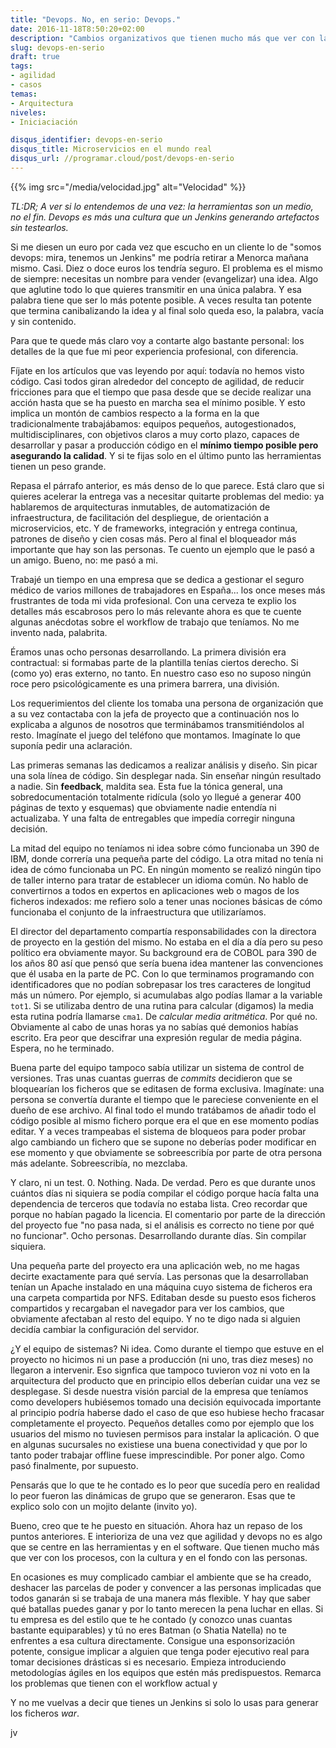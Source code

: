 ```yaml
---
title: "Devops. No, en serio: Devops."
date: 2016-11-18T8:50:20+02:00
description: "Cambios organizativos que tienen mucho más que ver con las personas que con la tecnología."
slug: devops-en-serio
draft: true
tags:
- agilidad
- casos
temas:
- Arquitectura
niveles:
- Iniciaciación

disqus_identifier: devops-en-serio
disqus_title: Microservicios en el mundo real
disqus_url: //programar.cloud/post/devops-en-serio
---
```


{{% img src="/media/velocidad.jpg" alt="Velocidad" %}}

*TL:DR; A ver si lo entendemos de una vez: la herramientas son un medio, no el fin. Devops es más una cultura que un Jenkins generando artefactos sin testearlos.*

Si me diesen un euro por cada vez que escucho en un cliente lo de "somos devops: mira, tenemos un Jenkins" me podría retirar a Menorca mañana mismo. Casi. Diez o doce euros los tendría seguro. El problema es el mismo de siempre: necesitas un nombre para vender (evangelizar) una idea. Algo que aglutine todo lo que quieres transmitir en una única palabra. Y esa palabra tiene que ser lo más potente posible. A veces resulta tan potente que termina canibalizando la idea y al final solo queda eso, la palabra, vacía y sin contenido.

Para que te quede más claro voy a contarte algo bastante personal: los detalles de la que fue mi peor experiencia profesional, con diferencia.<!--more-->

Fíjate en los artículos que vas leyendo por aquí: todavía no hemos visto código. Casi todos giran alrededor del concepto de agilidad, de reducir fricciones para que el tiempo que pasa desde que se decide realizar una acción hasta que se ha puesto en marcha sea el mínimo posible. Y esto implica un montón de cambios respecto a la forma en la que tradicionalmente trabajábamos: equipos pequeños, autogestionados, multidisciplinares, con objetivos claros a muy corto plazo, capaces de desarrollar y pasar a producción código en el **mínimo tiempo posible pero asegurando la calidad**. Y si te fijas solo en el último punto las herramientas tienen un peso grande.

Repasa el párrafo anterior, es más denso de lo que parece. Está claro que si quieres acelerar la entrega vas a necesitar quitarte problemas del medio: ya hablaremos de arquitecturas inmutables, de automatización de infraestructura, de facilitación del despliegue, de orientación a microservicios, etc. Y de frameworks, integración y entrega continua, patrones de diseño y cien cosas más. Pero al final el bloqueador más importante que hay son las personas. Te cuento un ejemplo que le pasó a un amigo. Bueno, no: me pasó a mi.

Trabajé un tiempo en una empresa que se dedica a gestionar el seguro médico de varios millones de trabajadores en España... los once meses más frustrantes de toda mi vida profesional. Con una cerveza te explio los detalles más escabrosos pero lo más relevante ahora es que te cuente algunas anécdotas sobre el workflow de trabajo que teníamos. No me invento nada, palabrita.

Éramos unas ocho personas desarrollando. La primera división era contractual: si formabas parte de la plantilla tenías ciertos derecho. Si (como yo) eras externo, no tanto. En nuestro caso eso no suposo ningún roce pero psicológicamente es una primera barrera, una división. 

Los requerimientos del cliente los tomaba una persona de organización que a su vez contactaba con la jefa de proyecto que a continuación nos lo explicaba a algunos de nosotros que terminábamos transmitiéndolos al resto. Imagínate el juego del teléfono que montamos. Imagínate lo que suponía pedir una aclaración.

Las primeras semanas las dedicamos a realizar análisis y diseño. Sin picar una sola línea de código. Sin desplegar nada. Sin enseñar ningún resultado a nadie. Sin **feedback**, maldita sea. Esta fue la tónica general, una sobredocumentación totalmente ridícula (solo yo llegué a generar 400 páginas de texto y esquemas) que obviamente nadie entendía ni actualizaba. Y una falta de entregables que impedía corregir ninguna decisión.

La mitad del equipo no teníamos ni idea sobre cómo funcionaba un 390 de IBM, donde correría una pequeña parte del código. La otra mitad no tenía ni idea de cómo funcionaba un PC. En ningún momento se realizó ningún tipo de taller interno para tratar de establecer un idioma común. No hablo de convertirnos a todos en expertos en aplicaciones web o magos de los ficheros indexados: me refiero solo a tener unas nociones básicas de cómo funcionaba el conjunto de la infraestructura que utilizaríamos.

El director del departamento compartía responsabilidades con la directora de proyecto en la gestión del mismo. No estaba en el día a día pero su peso político era obviamente mayor. Su background era de COBOL para 390 de los años 80 así que pensó que sería buena idea mantener las convenciones que él usaba en la parte de PC. Con lo que terminamos programando con identificadores que no podían sobrepasar los tres caracteres de longitud más un número. Por ejemplo, si acumulabas algo podías llamar a la variable ```tot1```. Si se utilizaba dentro de una rutina para calcular (digamos) la media esta rutina podría llamarse ```cma1```. De *calcular media aritmética*. Por qué no. Obviamente al cabo de unas horas ya no sabías qué demonios habías escrito. Era peor que descifrar una expresión regular de media página. Espera, no he terminado.

Buena parte del equipo tampoco sabía utilizar un sistema de control de versiones. Tras unas cuantas guerras de *commits* decidieron que se bloquearían los ficheros que se editasen de forma exclusiva. Imagínate: una persona se convertía durante el tiempo que le pareciese conveniente en el dueño de ese archivo. Al final todo el mundo tratábamos de añadir todo el código posible al mismo fichero porque era el que en ese momento podías editar. Y a veces trampeabas el sistema de bloqueos para poder probar algo cambiando un fichero que se supone no deberías poder modificar en ese momento y que obviamente se sobreescribía por parte de otra persona más adelante. Sobreescribía, no mezclaba.

Y claro, ni un test. 0. Nothing. Nada. De verdad. Pero es que durante unos cuántos días ni siquiera se podía compilar el código porque hacía falta una dependencia de terceros que todavía no estaba lista. Creo recordar que porque no habían pagado la licencia. El comentario por parte de la dirección del proyecto fue "no pasa nada, si el análisis es correcto no tiene por qué no funcionar".  Ocho personas. Desarrollando durante días. Sin compilar siquiera.

Una pequeña parte del proyecto era una aplicación web, no me hagas decirte exactamente para qué servía. Las personas que la desarrollaban tenían un Apache instalado en una máquina cuyo sistema de ficheros era una carpeta compartida por NFS. Editaban desde su puesto esos ficheros compartidos y recargaban el navegador para ver los cambios, que obviamente afectaban al resto del equipo. Y no te digo nada si alguien decidía cambiar la configuración del servidor. 

¿Y el equipo de sistemas? Ni idea. Como durante el tiempo que estuve en el proyecto no hicimos ni un pase a producción (ni uno, tras diez meses) no llegaron a intervenir. Eso signfica que tampoco tuvieron voz ni voto en la arquitectura del producto que en principio ellos deberían cuidar una vez se desplegase. Si desde nuestra visión parcial de la empresa que teníamos como developers hubiésemos tomado una decisión equivocada importante al principio podría haberse dado el caso de que eso hubiese hecho fracasar completamente el proyecto. Pequeños detalles como por ejemplo que los usuarios del mismo no tuviesen permisos para instalar la aplicación. O que en algunas sucursales no existiese una buena conectividad y que por lo tanto poder trabajar offline fuese imprescindible. Por poner algo. Como pasó finalmente, por supuesto.

Pensarás que lo que te he contado es lo peor que sucedía pero en realidad lo peor fueron las dinámicas de grupo que se generaron. Esas que te explico solo con un mojito delante (invito yo). 

Bueno, creo que te he puesto en situación. Ahora haz un repaso de los puntos anteriores. E interioriza de una vez que agilidad y devops no es algo que se centre en las herramientas y en el software. Que tienen mucho más que ver con los procesos, con la cultura y en el fondo con las personas. 

En ocasiones es muy complicado cambiar el ambiente que se ha creado, deshacer las parcelas de poder y convencer a las personas implicadas que todos ganarán si se trabaja de una manera más flexible. Y hay que saber qué batallas puedes ganar y por lo tanto merecen la pena luchar en ellas. Si tu empresa es del estilo que te he contado (y conozco unas cuantas bastante equiparables) y tú no eres Batman (o Shatia Natella) no te enfrentes a esa cultura directamente. Consigue una esponsorización potente, consigue implicar a alguien que tenga poder ejecutivo real para tomar decisiones drásticas si es necesario. Empieza introduciendo metodologías ágiles en los equipos que estén más predispuestos. Remarca los problemas que tienen con el workflow actual y 

Y  no me vuelvas a decir que tienes un Jenkins si solo lo usas para generar los ficheros *war*. 

jv













